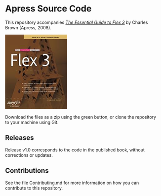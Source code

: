 # Apress Source Code

This repository accompanies [*The Essential Guide to Flex 3*](http://www.apress.com/9781590599501) by Charles Brown (Apress, 2008).

![Cover image](9781590599501.jpg)

Download the files as a zip using the green button, or clone the repository to your machine using Git.

## Releases

Release v1.0 corresponds to the code in the published book, without corrections or updates.

## Contributions

See the file Contributing.md for more information on how you can contribute to this repository.
